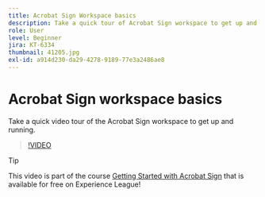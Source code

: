 ```yaml
---
title: Acrobat Sign Workspace basics
description: Take a quick tour of Acrobat Sign workspace to get up and running
role: User
level: Beginner
jira: KT-6334
thumbnail: 41205.jpg
exl-id: a914d230-da29-4278-9189-77e3a2486ae8
---
```

# Acrobat Sign workspace basics

Take a quick video tour of the Acrobat Sign workspace to get up and running.

>[!VIDEO](https://video.tv.adobe.com/v/41205?quality=12&learn=on&hidetitle=true)

>[!TIP]
>
>This video is part of the course [Getting Started with Acrobat Sign](https://experienceleague.adobe.com/?recommended=Sign-U-1-2020.1) that is available for free on Experience League!

